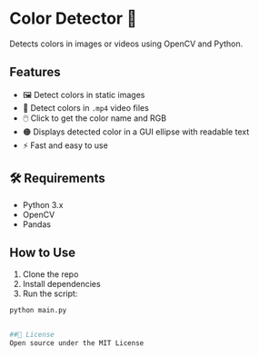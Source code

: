 # Color Detector 🎨

Detects colors in images or videos using OpenCV and Python.

## Features
- 🖼️ Detect colors in static images
- 🎥 Detect colors in `.mp4` video files
- 🖱️ Click to get the color name and RGB
- 🟠 Displays detected color in a GUI ellipse with readable text
- ⚡ Fast and easy to use

## 🛠️ Requirements

- Python 3.x
- OpenCV
- Pandas

## How to Use
1. Clone the repo
2. Install dependencies
3. Run the script:

```bash
python main.py


##📘 License
Open source under the MIT License